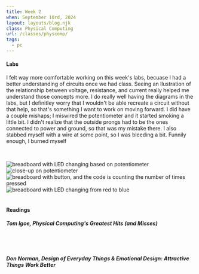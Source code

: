 ```yaml
---
title: Week 2
when: September 10rd, 2024
layout: layouts/blog.njk
class: Physical Computing
url: /classes/physcomp/
tags:
  - pc
---
```


#### Labs

I felt way more comfortable working on this week's labs, becuase I had a better understanding of circuits once we had class. Seeing an llustration of the relationship between
voltage, resistance, and current really helped me understand those concepts more. I do really well having the diagrams in the labs, but I definitley worry that I wouldn't be able 
recreate a circuit without that help, so that's something I want to work on moving forward. I did have a couple mishaps; I miswired the potentiometer and it started smoking a little bit.
I didn't realize that the outside prongs had to be the ones connected to power and ground, so that was my mistake there. I also stabbed myself with a wire at some point, so I was bleeding a bit. Funnily enough, I burned myself 


<br><div class="img-div">

<img class="blog-img" alt="breadboard with LED changing based on potentiometer" src="https://cdn.glitch.global/d7ac8ce9-d6b5-4915-b92c-e6f0bf0d0c29/IMG_3185.gif?v=1726510756772">
<img class="blog-img" alt="close-up on potentiometer" src="https://cdn.glitch.global/d7ac8ce9-d6b5-4915-b92c-e6f0bf0d0c29/IMG_3186.JPG?v=1726510766454">
<img class="blog-img" alt="breadboard with button, and the code is counting the number of times pressed" src="https://cdn.glitch.global/d7ac8ce9-d6b5-4915-b92c-e6f0bf0d0c29/IMG_3187.gif?v=1726510773391">
<img class="blog-img" alt="breadboard with LED changing from red to blue" src="https://cdn.glitch.global/d7ac8ce9-d6b5-4915-b92c-e6f0bf0d0c29/IMG_3181.gif?v=1726510745907">

  </div><br>

#### Readings

##### Tom Igoe, <i>Physical Computing's Greatest Hits (and Misses)</i>

<br><br>

##### Don Norman, <i>Design of Everyday Things</i> & <i>Emotional Design: Attractive Things Work Better</i>
